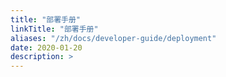 ```yaml
---
title: "部署手册"
linkTitle: "部署手册"
aliases: "/zh/docs/developer-guide/deployment"
date: 2020-01-20
description: >
---
```


